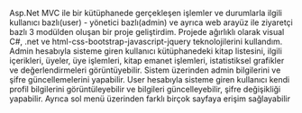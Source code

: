 Asp.Net MVC ile bir kütüphanede gerçekleşen işlemler ve durumlarla ilgili kullanıcı bazlı(user) - yönetici bazlı(admin) ve ayrıca web arayüz ile ziyaretçi bazlı 3 modülden oluşan bir proje geliştirdim. Projede ağırlıklı olarak visual C#, .net ve html-css-bootstrap-javascript-jquery teknolojilerini kullandım.
Admin hesabıyla sisteme giren kullanıcı kütüphanedeki kitap listesini, ilgili içerikleri, üyeler, üye işlemleri, kitap emanet işlemleri, istatistiksel grafikler ve değerlendirmeleri  görüntüyebilir.
Sistem üzerinden admin bilgilerini ve şifre güncellemelerini yapabilir.
User hesabıyla sisteme giren kullanıcı kendi profil bilgilerini görüntüleyebilir ve bilgileri güncelleyebilir, şifre değişikliği yapabilir.
Ayrıca sol menü üzerinden farklı birçok sayfaya erişim sağlayabilir 
